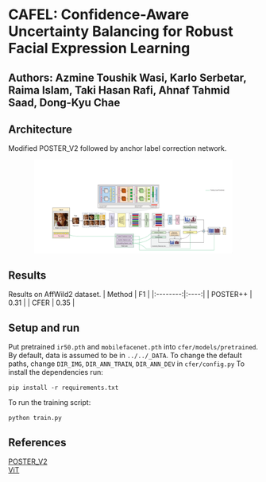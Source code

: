 # CAFEL: Confidence-Aware Uncertainty Balancing for Robust Facial Expression Learning
## Authors: Azmine Toushik Wasi, Karlo Serbetar, Raima Islam, Taki Hasan Rafi, Ahnaf Tahmid Saad, Dong-Kyu Chae

## Architecture
Modified POSTER_V2 followed by anchor label correction network.
<p align="center">
  <img src="images/architecture.png" width="400"/>
</p>

## Results
Results on AffWild2 dataset.
| Method   | F1   |
|:--------:|:----:|
| POSTER++ | 0.31 |
| CFER     | 0.35 |

## Setup and run
Put pretrained `ir50.pth` and `mobilefacenet.pth` into `cfer/models/pretrained`.
By default, data is assumed to be in `../../_DATA`.
To change the default paths, change `DIR_IMG`, `DIR_ANN_TRAIN`, `DIR_ANN_DEV` in `cfer/config.py`
To install the dependencies run:
```
pip install -r requirements.txt
```
To run the training script:
```
python train.py
```

## References
[POSTER_V2](https://github.com/talented-q/poster_v2) \
[ViT](https://github.com/huggingface/pytorch-image-models)
